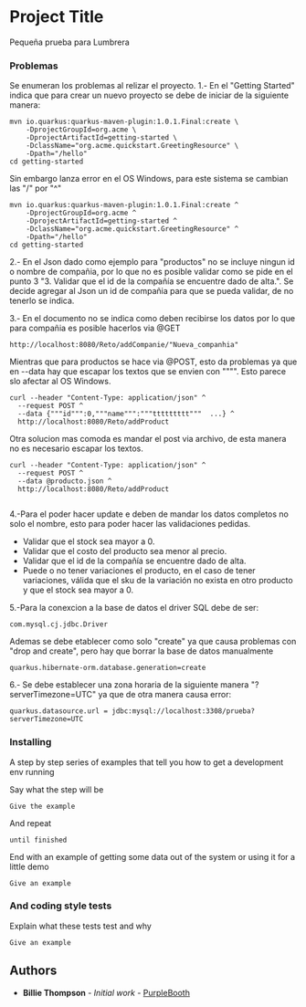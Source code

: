 # Project Title

Pequeña prueba para Lumbrera


### Problemas

Se enumeran los problemas al relizar el proyecto.
1.- En el "Getting Started" indica que para crear un nuevo proyecto se debe de iniciar de la siguiente manera:

```
mvn io.quarkus:quarkus-maven-plugin:1.0.1.Final:create \
    -DprojectGroupId=org.acme \
    -DprojectArtifactId=getting-started \
    -DclassName="org.acme.quickstart.GreetingResource" \
    -Dpath="/hello"
cd getting-started

```
Sin embargo lanza error en el OS Windows, para este sistema se cambian las "/" por "^"
```
mvn io.quarkus:quarkus-maven-plugin:1.0.1.Final:create ^
    -DprojectGroupId=org.acme ^
    -DprojectArtifactId=getting-started ^
    -DclassName="org.acme.quickstart.GreetingResource" ^
    -Dpath="/hello"
cd getting-started
```

2.- En el Json dado como ejemplo para "productos" no se incluye ningun id o nombre de compañia, por lo que no es posible validar 
como se pide en el punto 3 "3. Validar que el id de la compañía se encuentre dado de alta.". 
Se decide agregar al Json un id de compañia para que se pueda validar, de no tenerlo se indica.

3.- En el documento no se indica como deben recibirse los datos por lo que para compañia es posible hacerlos via @GET

```
http://localhost:8080/Reto/addCompanie/"Nueva_companhia"
```
Mientras que para productos se hace via @POST, esto da problemas ya que en --data hay que escapar los textos que se envien con """".
Esto parece slo afectar al OS Windows.
```
curl --header "Content-Type: application/json" ^
  --request POST ^
  --data {"""id""":0,"""name""":"""ttttttttt"""  ...} ^
  http://localhost:8080/Reto/addProduct 
```

Otra solucion mas comoda es mandar el post via archivo, de esta manera no es necesario escapar los textos.
```
curl --header "Content-Type: application/json" ^
  --request POST ^
  --data @producto.json ^
  http://localhost:8080/Reto/addProduct 
  
```
4.-Para el poder hacer update e deben de mandar los datos completos no solo el nombre, esto para poder hacer las validaciones pedidas.
 - Validar que el stock sea mayor a 0.
 - Validar que el costo del producto sea menor al precio.
 - Validar que el id de la compañía se encuentre dado de alta.
 - Puede o no tener variaciones el producto, en el caso de tener
	variaciones, válida que el sku de la variación no exista en otro
	producto y que el stock sea mayor a 0.


5.-Para la conexcion a la base de datos el driver SQL debe de ser:
```
com.mysql.cj.jdbc.Driver
```

Ademas se debe etablecer como solo "create" ya que causa problemas con "drop and create", pero hay que borrar la base de datos manualmente
```
quarkus.hibernate-orm.database.generation=create
```

6.- Se debe establecer una zona horaria de la siguiente manera "?serverTimezone=UTC" ya que de otra manera causa error:
```
quarkus.datasource.url = jdbc:mysql://localhost:3308/prueba?serverTimezone=UTC
```

### Installing

A step by step series of examples that tell you how to get a development env running

Say what the step will be

```
Give the example
```

And repeat

```
until finished
```

End with an example of getting some data out of the system or using it for a little demo


```
Give an example
```

### And coding style tests

Explain what these tests test and why

```
Give an example
```

## Authors

* **Billie Thompson** - *Initial work* - [PurpleBooth](https://github.com/PurpleBooth)

